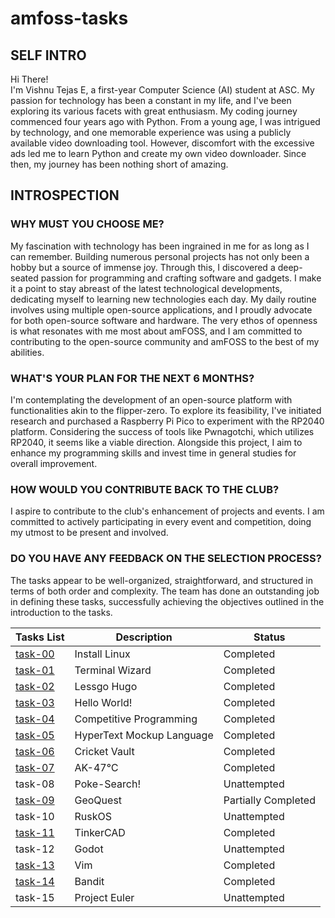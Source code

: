 # amfoss-tasks

## SELF INTRO
Hi There!<br>
I'm Vishnu Tejas E, a first-year Computer Science (AI) student at ASC. My passion for technology has been a constant in my life, and I've been exploring its various facets with great enthusiasm. My coding journey commenced four years ago with Python. From a young age, I was intrigued by technology, and one memorable experience was using a publicly available video downloading tool. However, discomfort with the excessive ads led me to learn Python and create my own video downloader. Since then, my journey has been nothing short of amazing.

## INTROSPECTION
### WHY MUST YOU CHOOSE ME?
My fascination with technology has been ingrained in me for as long as I can remember. Building numerous personal projects has not only been a hobby but a source of immense joy. Through this, I discovered a deep-seated passion for programming and crafting software and gadgets. I make it a point to stay abreast of the latest technological developments, dedicating myself to learning new technologies each day. My daily routine involves using multiple open-source applications, and I proudly advocate for both open-source software and hardware. The very ethos of openness is what resonates with me most about amFOSS, and I am committed to contributing to the open-source community and amFOSS to the best of my abilities.

### WHAT'S YOUR PLAN FOR THE NEXT 6 MONTHS?
I'm contemplating the development of an open-source platform with functionalities akin to the flipper-zero. To explore its feasibility, I've initiated research and purchased a Raspberry Pi Pico to experiment with the RP2040 platform. Considering the success of tools like Pwnagotchi, which utilizes RP2040, it seems like a viable direction. Alongside this project, I aim to enhance my programming skills and invest time in general studies for overall improvement.

### HOW WOULD YOU CONTRIBUTE BACK TO THE CLUB?
I aspire to contribute to the club's enhancement of projects and events. I am committed to actively participating in every event and competition, doing my utmost to be present and involved.

### DO YOU HAVE ANY FEEDBACK ON THE SELECTION PROCESS?
The tasks appear to be well-organized, straightforward, and structured in terms of both order and complexity. The team has done an outstanding job in defining these tasks, successfully achieving the objectives outlined in the introduction to the tasks.



| Tasks List              | Description              | Status              |
|-------------------------|--------------------------|---------------------|
| [task-00](/task-00)     | Install Linux            | Completed           |
| [task-01](/task-01)     | Terminal Wizard          | Completed           |
| [task-02](/task-02)     | Lessgo Hugo              | Completed           |
| [task-03](/task-03)     | Hello World!             | Completed           |
| [task-04](/task-04)     | Competitive Programming  | Completed           |
| [task-05](/task-05)     | HyperText Mockup Language| Completed           |
| [task-06](/task-06)     | Cricket Vault            | Completed           |
| [task-07](/task-07)     | AK-47℃                  | Completed           |
| task-08                 | Poke-Search!             | Unattempted         |
| [task-09](/task-09)     | GeoQuest                 | Partially Completed |
| task-10                 | RuskOS                   | Unattempted         |
| [task-11](/task-11)     | TinkerCAD                | Completed           |
| task-12                 | Godot                    | Unattempted         |
| [task-13](/task-13)     | Vim                      | Completed           |
| [task-14](/task-14)     | Bandit                   | Completed           |
| task-15                 | Project Euler            | Unattempted         |

